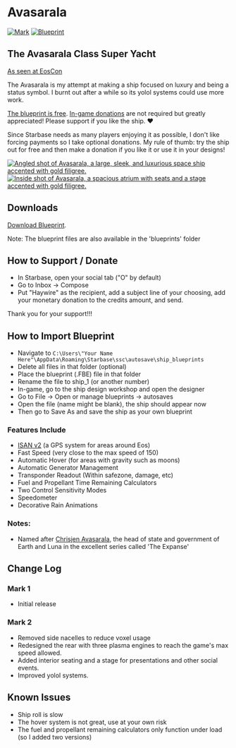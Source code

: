 # Avasarala
[![Mark](https://img.shields.io/static/v1?label=Current%20Version:&message=Mark%202&color=blue)](#change-log)
[![Blueprint](https://img.shields.io/static/v1?label=Blueprint:&message=Free%20Download&color=brightgreen)](#downloads)

## The Avasarala Class Super Yacht
[As seen at EosCon](https://coda.io/@arkhonus/eoscon-jul-2024-flyer/haywire-dynamics-42)

The Avasarala is my attempt at making a ship focused on luxury and being a status symbol.
I burnt out after a while so its yolol systems could use more work.

[The blueprint is free](#downloads). [In-game donations](#how-to-support--donate) are not required but greatly appreciated! Please support if you like the ship. ❤️

Since Starbase needs as many players enjoying it as possible, I don't like forcing payments so I take optional donations. My rule of thumb: try the ship out for free and then make a donation if you like it or use it in your designs!

[<img src="images/ava.avif" alt="Angled shot of Avasarala, a large, sleek, and luxurious space ship accented with gold filigree." width="%100" />](images/ava.avif)
[<img src="images/ava-stage.avif" alt="Inside shot of Avasarala, a spacious atrium with seats and a stage accented with gold filigree." width="%100" />](images/ava-stage.avif)

## Downloads
[Download Blueprint](blueprints/Avasarala_Mk2.fbe).

Note: The blueprint files are also available in the 'blueprints' folder

## How to Support / Donate
- In Starbase, open your social tab ("O" by default)
- Go to Inbox -> Compose
- Put "Haywire" as the recipient, add a subject line of your choosing, add your monetary donation to the credits amount, and send.

Thank you for your support!!!

## How to Import Blueprint
- Navigate to `C:\Users\"Your Name Here"\AppData\Roaming\Starbase\ssc\autosave\ship_blueprints`
- Delete all files in that folder (optional)
- Place the blueprint (.FBE) file in that folder
- Rename the file to ship_1 (or another number)
- In-game, go to the ship design workshop and open the designer
- Go to File -> Open or manage blueprints -> autosaves
- Open the file (name might be blank), the ship should appear now
- Then go to Save As and save the ship as your own blueprint

### Features Include
- [ISAN v2](https://isan.to/isan.pdf) (a GPS system for areas around Eos)
- Fast Speed (very close to the max speed of 150)
- Automatic Hover (for areas with gravity such as moons)
- Automatic Generator Management
- Transponder Readout (Within safezone, damage, etc)
- Fuel and Propellant Time Remaining Calculators
- Two Control Sensitivity Modes
- Speedometer
- Decorative Rain Animations

### Notes:
- Named after [Chrisjen Avasarala](https://expanse.fandom.com/wiki/Chrisjen_Avasarala_(TV)), the head of state and government of Earth and Luna in the excellent series called 'The Expanse'

## Change Log

### Mark 1
- Initial release

### Mark 2
- Removed side nacelles to reduce voxel usage
- Redesigned the rear with three plasma engines to reach the game's max speed allowed.
- Added interior seating and a stage for presentations and other social events.
- Improved yolol systems.

## Known Issues
- Ship roll is slow
- The hover system is not great, use at your own risk
- The fuel and propellant remaining calculators only function under load (so I added two versions)